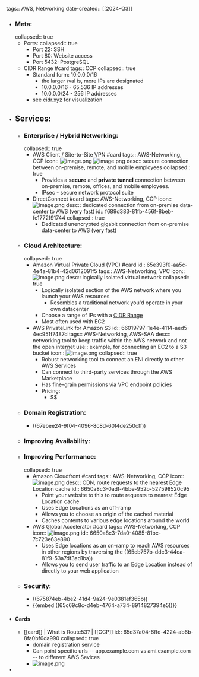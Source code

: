 tags:: AWS, Networking
date-created:: [[2024-Q3]]
- ### Meta:
  collapsed:: true
	- Ports:
	  collapsed:: true
		- Port 22: SSH
		- Port 80: Website access
		- Port 5432: PostgreSQL
	- CIDR Range #card
	  tags:: CCP
	  collapsed:: true
		- Standard form: 10.0.0.0/16
			- the larger /val is, more IPs are designated
			- 10.0.0.0/16 - 65,536 IP addresses
			- 10.0.0.0/24 - 256 IP addresses
		- see cidr.xyz for visualization
- ## Services:
	- ### Enterprise / Hybrid Networking:
	  collapsed:: true
		- AWS Client / Site-to-Site VPN #card
		  tags:: AWS-Networking, CCP
		  icon:: ![image.png](../assets/image_1707755291764_0.png) ![image.png](../assets/image_1708355320844_0.png)
		  desc:: secure connection between on-premise, remote, and mobile employees
		  collapsed:: true
			- Provides a **secure** and **private tunnel** connection between on-premise, remote, offices, and mobile employees.
			- IPsec - secure network protocol suite
		- DirectConnect #card
		  tags:: AWS-Networking, CCP
		  icon:: ![image.png](../assets/image_1707755228562_0.png)
		  desc:: dedicated connection from on-premise data-center to AWS (very fast)
		  id:: f689d383-81fb-456f-8beb-fe1772f91744
		  collapsed:: true
			- Dedicated unencrypted gigabit connection from on-premise data-center to AWS (very fast)
	- ### Cloud Architecture:
	  collapsed:: true
		- Amazon Virtual Private Cloud (VPC) #card
		  id:: 65e393f0-aa5c-4e4a-81b4-42d0612091f5
		  tags:: AWS-Networking, VPC
		  icon:: ![image.png](../assets/image_1707755079228_0.png)
		  desc:: logically isolated virtual network
		  collapsed:: true
			- Logically isolated section of the AWS network where you launch your AWS resources
				- Resembles a traditional network you'd operate in your own datacenter
			- Choose a range of IPs with a [CIDR Range](logseq://graph/Digital%20Brain?block-id=65a167f4-471a-45b1-9a65-283390452709)
			- Most often used with EC2
		- AWS PrivateLink for Amazon S3
		  id:: 66019797-1e4e-4114-aed5-4ec951f7487d
		  tags:: AWS-Networking, AWS-SAA
		  desc:: networking tool to keep traffic within the AWS network and not the open internet
		  use:: example, for connecting an EC2 to a S3 bucket
		  icon:: ![image.png](../assets/image_1718216623049_0.png)
		  collapsed:: true
			- Robust networking tool to connect an ENI directly to other AWS Services
			- Can connect to third-party services through the AWS Marketplace
			- Has fine-grain permissions via VPC endpoint policies
			- Pricing:
				- \$\$
	- ### Domain Registration:
		- ((67ebee24-9f04-4096-8c8d-60f4de250cff))
	- ### Improving Availability:
	- ### Improving Performance:
	  collapsed:: true
		- Amazon Cloudfront #card
		  tags:: AWS-Networking, CCP
		  icon:: ![image.png](../assets/image_1707754968059_0.png)
		  desc:: CDN, route requests to the nearest Edge Location cache
		  id:: 6650a8c3-0adf-4bbe-952b-527598520c95
			- Point your website to this to route requests to nearest Edge Location cache
			- Uses Edge Locations as an off-ramp
			- Allows you to choose an origin of the cached material
			- Caches contents to various edge locations around the world
		- AWS Global Accelerator #card 
		  tags:: AWS-Networking, CCP
		  icon:: ![image.png](../assets/image_1707833116725_0.png)
		  id:: 6650a8c3-7da0-4085-81bc-7c723e63e890
			- Uses Edge locations as an on-ramp to reach AWS resources in other regions by traversing the ((65cb757b-ddc3-44ca-81f9-53a7df3ad1ba))
			- Allows you to send user traffic to an Edge Location instead of directly to your web application
	- ### Security:
		- ((675874eb-4be2-41d4-9a24-9e0381ef365b))
		- {{embed ((65c69c8c-d4eb-4764-a734-8914827394e5))}}
- #### Cards
	- [[card]] | What is Route53? | [[CCP]]
	  id:: 65d37a04-6ffd-4224-ab6b-8fa0bf0da990
	  collapsed:: true
		- domain registration service
		- Can point specific urls -- app.example.com vs ami.example.com -- to different AWS Sevices
		- ![image.png](../assets/image_1708358291769_0.png)
-
